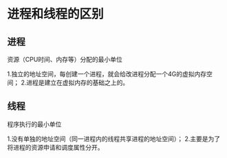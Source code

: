 # 进程和线程的区别

## 进程
资源（CPU时间、内存等）分配的最小单位

1.独立的地址空间，每创建一个进程，就会给改进程分配一个4G的虚拟内存空间；
2.进程是建立在虚拟内存的基础之上的。

## 线程
程序执行的最小单位

1.没有单独的地址空间（同一进程内的线程共享进程的地址空间）；
2.主要是为了将进程的资源申请和调度属性分开。

